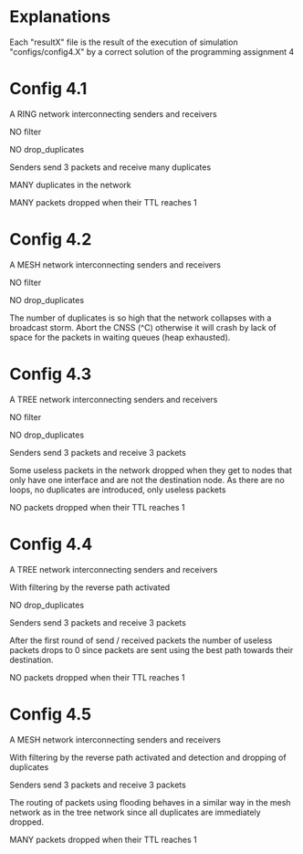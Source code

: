 # Explanations

Each "resultX" file is the result of the execution of simulation
"configs/config4.X" by a correct solution of the programming assignment 4

# Config 4.1

A RING network interconnecting senders and receivers

NO filter

NO drop_duplicates

Senders send 3 packets and receive many duplicates

MANY duplicates in the network

MANY packets dropped when their TTL reaches 1

# Config 4.2

A MESH network interconnecting senders and receivers

NO filter

NO drop_duplicates

The number of duplicates is so high that the network collapses with a 
broadcast storm. Abort the CNSS (^C) otherwise it will crash by lack
of space for the packets in waiting queues (heap exhausted).

# Config 4.3

A TREE network interconnecting senders and receivers

NO filter

NO drop_duplicates

Senders send 3 packets and receive 3 packets

Some useless packets in the network dropped when they get to nodes
that only have one interface and are not the destination node.
As there are no loops, no duplicates are introduced,
only useless packets

NO packets dropped when their TTL reaches 1

# Config 4.4

A TREE network interconnecting senders and receivers

With filtering by the reverse path activated

NO drop_duplicates

Senders send 3 packets and receive 3 packets

After the first round of send / received packets the number of
useless packets drops to 0 since packets are sent using the
best path towards their destination.

NO packets dropped when their TTL reaches 1

# Config 4.5

A MESH network interconnecting senders and receivers

With filtering by the reverse path activated
and detection and dropping of duplicates 

Senders send 3 packets and receive 3 packets

The routing of packets using flooding behaves in a similar way
in the mesh network as in the tree network since all duplicates
are immediately dropped.


MANY packets dropped when their TTL reaches 1
















